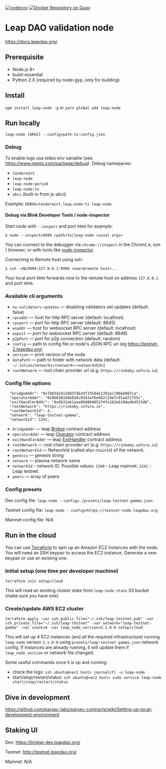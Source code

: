 [![codecov](https://codecov.io/gh/leapdao/leap-node/branch/master/graph/badge.svg)](https://codecov.io/gh/leapdao/leap-node)
[![Docker Repository on Quay](https://quay.io/repository/leapdao/leap-node/status "Docker Repository on Quay")](https://quay.io/repository/leapdao/leap-node)

# Leap DAO validation node

https://docs.leapdao.org/

## Prerequisite

- Node.js 8+
- build-essential
- Python 2.X (required by node-gyp, only for building)

## Install

`npm install leap-node -g` or `yarn global add leap-node`

## Run locally

`leap-node [ARGS] --config=path-to-config.json`

### Debug

To enable logs use `DEBUG` env variable (see: https://www.npmjs.com/package/debug). Debug namepaces:

- `tendermint`
- `leap-node`
- `leap-node:period`
- `leap-node:tx`
- `abci` (built-in from js-abci)

Example: `DEBUG=tendermint,leap-node:tx leap-node`

#### Debug via Blink Developer Tools / node-inspector

Start node with `--inspect` and port `9999` for example:

`$ node --inspect=9999 /path/to/leap-node <usual args>`

You can connect to the debugger via `chrome://inspect` in the Chrom{ e, ium } browser,
or with tools like [node-inspector](https://github.com/node-inspector/node-inspector).

Connecting to Remote host using ssh:

`$ ssh -vNL9999:127.0.0.1:9999 <user@remote host>...`

Your local port `9999` forwards now to the remote host on address `127.0.0.1` and port `9999`.

### Available cli arguments

- `no-validators-updates` — disabling validators set updates (default: false)
- `rpcaddr` — host for http RPC server (default: localhost)
- `rpcport` — port for http RPC server (default: 8645)
- `wsaddr` — host for websocket RPC server (default: localhost)
- `wsport` — port for websocket RPC server (default: 8646)
- `p2pPort` — port for p2p connection (default: random)
- `config` — path to config file or node's JSON RPC url (eg https://testnet-2.leapdao.org)
- `version` — print version of the node
- `dataPath` — path to folder with network data (default: `~/.lotion/networks/<network>—<networkdId>`)
- `rootNetwork` — root chain provider url (e.g. `https://rinkeby.unfura.io`)

### Config file options
```
  "bridgeAddr": "0x7b8342412883f4b34f335d4e1391ec190eb887ca",
  "operatorAddr": "0x9b83018de826c0343af6e682c24e7c91a421755c",
  "exitHandlerAddr": "0x0b32eb1aaa9b0804852f4fe1b2e6100edb4533d8",
  "rootNetwork": "https://rinkeby.infura.io",
  "rootNetworkId": 4,
  "network": "leap-testnet-gamma",
  "networkId": 1341,
```

- `bridgeAddr` — leap [Bridge](https://github.com/leapdao/leap-contracts) contract address
- `operatorAddr` — leap [Operator](https://github.com/leapdao/leap-contracts) contract address
- `exitHandlerAddr` — leap [ExitHandler](https://github.com/leapdao/leap-contracts) contract address
- `rootNetwork` — root chain provider url (e.g. `https://rinkeby.unfura.io`)
- `rootNetworkId` — NetworkId (called also `chainId`) of the network.
- `genesis` — genesis string
- `network` — plasma network name
- `networkId` - network ID. Possible values: `1340` - Leap mainnet, `1341` - Leap testnet.
- `peers` — array of peers

### Config presets

Dev config file: `leap-node --config=./presets/leap-testnet-gamma.json`

Testnet config file: `leap-node --config=https://testnet-node.leapdao.org`

Mainnet config file: N/A

## Run in the cloud

You can use [Terraform](https://www.terraform.io/) to spin up an Amazon EC2 instances with the node. You will need an SSH keypair to access the EC2 instance. Generate a new keypair or use an existing one.

### Initial setup (one time per developer machine)

```
terraform init setup/cloud
```

This will read an existing cluster state from `leap-node-state` S3 bucket (make sure you have one).

### Create/update AWS EC2 cluster

```
terraform apply -var ssh_public_file="~/.ssh/leap-testnet.pub" -var ssh_private_file="~/.ssh/leap-testnet" -var network="leap-testnet-gamma" -var count=4 -var leap_node_version=3.1.0-0 setup/cloud
```

This will set up 4 EC2 instances (and all the required infrastructure) running `leap-node` version `3.1.0-0` using `presets/leap-testnet-gamma.json` network config. If instances are already running, it will update them if `leap_node_version` or network file changed.


Some useful commands once it is up and running:

- check the logs: `ssh ubuntu@<ec2 host> journalctl -u leap-node`
- start/stop/restart/status: `ssh ubuntu@<ec2 host> sudo service leap-node start/stop/restart/status`

## Dive in development

https://github.com/parsec-labs/parsec-contracts/wiki/Setting-up-local-development-environment

## Staking UI

Dev: https://bridge-dev.leapdao.org/

Testnet: http://testnet.leapdao.org/

Mainnet: N/A
